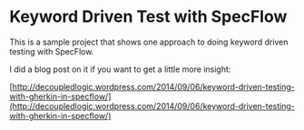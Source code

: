 Keyword Driven Test with SpecFlow
=================================

This is a sample project that shows one approach to doing keyword driven testing 
with SpecFlow.

I did a blog post on it if you want to get a little more insight:

[http://decoupledlogic.wordpress.com/2014/09/06/keyword-driven-testing-with-gherkin-in-specflow/](http://decoupledlogic.wordpress.com/2014/09/06/keyword-driven-testing-with-gherkin-in-specflow/)